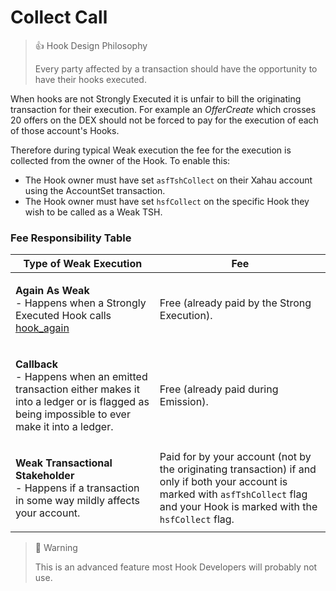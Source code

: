 # Collect Call

> 👍 Hook Design Philosophy
>
> Every party affected by a transaction should have the opportunity to have their hooks executed.

When hooks are not Strongly Executed it is unfair to bill the originating transaction for their execution. For example an _OfferCreate_ which crosses 20 offers on the DEX should not be forced to pay for the execution of each of those account's Hooks.

Therefore during typical Weak execution the fee for the execution is collected from the owner of the Hook. To enable this:

* The Hook owner must have set `asfTshCollect` on their Xahau account using the AccountSet transaction.
* The Hook owner must have set `hsfCollect` on the specific Hook they wish to be called as a Weak TSH.

### Fee Responsibility Table

| Type of Weak Execution                                                                                                                                                    | Fee                                                                                                                                                                                    |
| ------------------------------------------------------------------------------------------------------------------------------------------------------------------------- | -------------------------------------------------------------------------------------------------------------------------------------------------------------------------------------- |
| <p><strong>Again As Weak</strong><br>- Happens when a Strongly Executed Hook calls <a href="../technical/hooks-c-functions/hook-context/hook_again.md">hook_again</a></p> | Free (already paid by the Strong Execution).                                                                                                                                           |
| <p><strong>Callback</strong><br>- Happens when an emitted transaction either makes it into a ledger or is flagged as being impossible to ever make it into a ledger.</p>  | Free (already paid during Emission).                                                                                                                                                   |
| <p><strong>Weak Transactional Stakeholder</strong><br>- Happens if a transaction in some way mildly affects your account.</p>                                             | Paid for by your account (not by the originating transaction) if and only if both your account is marked with `asfTshCollect` flag and your Hook is marked with the `hsfCollect` flag. |

> 🚧 Warning
>
> This is an advanced feature most Hook Developers will probably not use.
